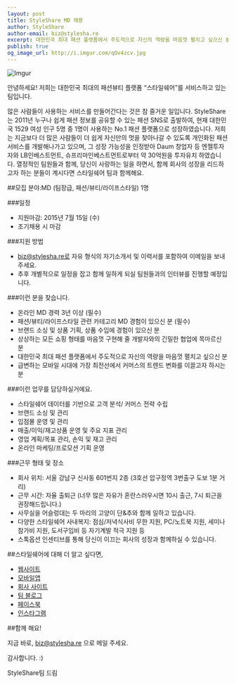 ```yaml
---
layout: post
title: StyleShare MD 채용
author: StyleShare
author-email: biz@stylesha.re
excerpt: 대한민국 최대 패션 플랫폼에서 주도적으로 자신의 역량을 마음껏 펼치고 싶으신 분, 상상하는 모든 쇼핑 형태를 마음껏 구현해 줄 개발자와의 긴밀한 협업에 목마른 분, 급변하는 모바일 시대에 가장 최전선에서 커머스의 트렌드 변화를 이끌고자 하시는 분. 지금, StyleShare에서 함께 할 MD를 모십니다. 
publish: true
og_image_url: http://i.imgur.com/qOv4zcv.jpg
---
```


![Imgur](http://i.imgur.com/qOv4zcv.jpg)

안녕하세요! 저희는 대한민국 최대의 패션뷰티 플랫폼 “스타일쉐어”를 서비스하고 있는 팀입니다.

많은 사람들이 사용하는 서비스를 만들어간다는 것은 참 즐거운 일입니다. StyleShare는 2011년 누구나 쉽게 패션 정보를 공유할 수 있는 패션 SNS로 출발하여, 현재 대한민국 1529 여성 인구 5명 중 1명이 사용하는 No.1 패션 플랫폼으로 성장하였습니다. 저희는 지금보다 더 많은 사람들이 더 쉽게 자신만의 멋을 찾아나갈 수 있도록 개인화된 패션 서비스를 개발해나가고 있으며, 그 성장 가능성을 인정받아 Daum 창업자 등 엔젤투자자와 LB인베스트먼트, 슈프리마인베스트먼트로부터 약 30억원을 투자유치 하였습니다. 열정적인 팀원들과 함께, 당신이 사랑하는 일을 하면서, 함께 회사의 성장을 리드하고자 하는 분들이 계시다면 스타일쉐어 팀과 함께해요.

##모집 분야:MD (팀장급, 패션/뷰티/라이프스타일) 1명

###일정

- 지원마감: 2015년 7월 15일 (수)
- 조기채용 시 마감

###지원 방법

- biz@stylesha.re로 자유 형식의 자기소개서 및 이력서를 포함하여 이메일을 보내주세요. 
- 추후 개별적으로 일정을 잡고 함께 일하게 되실 팀원들과의 인터뷰를 진행할 예정입니다. 

###이런 분을 찾습니다.

- 온라인 MD 경력 3년 이상 (필수)
- 패션/뷰티/라이프스타일 관련 카테고리 MD 경험이 있으신 분 (필수)
- 브랜드 소싱 및 상품 기획, 상품 수입에 경험이 있으신 분 
- 상상하는 모든 쇼핑 형태를 마음껏 구현해 줄 개발자와의 긴밀한 협업에 목마르신 분 
- 대한민국 최대 패션 플랫폼에서 주도적으로 자신의 역량을 마음껏 펼치고 싶으신 분 
- 급변하는 모바일 시대에 가장 최전선에서 커머스의 트렌드 변화를 이끌고자 하시는 분

###이런 업무를 담당하실거에요.

- 스타일쉐어 데이터를 기반으로 고객 분석/ 커머스 전략 수립 
- 브랜드 소싱 및 관리
- 입점몰 운영 및 관리
- 매출/이익/재고상품 운영 및 주요 지표 관리
- 영업 계획/목표 관리, 손익 및 재고 관리 
- 온라인 마케팅/프로모션 기획 운영 


###근무 형태 및 장소

- 회사 위치: 서울 강남구 신사동 601번지 2층 (3호선 압구정역 3번출구 도보 1분 거리)
- 근무 시간: 자율 출퇴근 (너무 많은 자유가 혼란스러우시면 10시 출근, 7시 퇴근을 권장해드립니다.)
- 사무실을 어슬렁대는 두 마리의 고양이 단&추와 함께 일하고 있습니다.
- 다양한 스타일쉐어 사내복지: 점심/저녁식사비 무한 지원, PC/노트북 지원, 세미나 참가비 지원, 도서구입비 등 자기계발 적극 지원 등
- 스톡옵션 인센티브를 통해 당신이 이끄는 회사의 성장과 함께하실 수 있습니다.  


##스타일쉐어에 대해 더 알고 싶다면,

- [웹사이트](http://www.stylesha.re)
- [모바일앱](http://stylesha.re/downloads)
- [회사 사이트](http://about.stylesha.re)
- [팀 블로그](http://styleshare.github.io)
- [페이스북](http://www.facebook.com/styleshareapp)
- [인스타그램](http://www.instagram.com/styleshare_kr)

##함께 해요!

지금 바로, biz@stylesha.re 으로 메일 주세요.


감사합니다. :)

StyleShare팀 드림
